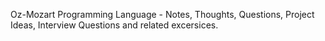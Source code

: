 Oz-Mozart Programming Language - Notes, Thoughts, Questions, Project Ideas, Interview Questions and related excersices. 
